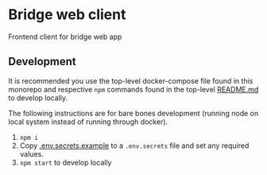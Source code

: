# Bridge web client

Frontend client for bridge web app

## Development

It is recommended you use the top-level docker-compose file found in this monorepo and respective `npm` commands found in the top-level [README.md](../README.md) to develop locally.

The following instructions are for bare bones development (running node on local system instead of running through docker).

1. `npm i`
2. Copy [.env.secrets.example](./.env.secrets.example) to a `.env.secrets` file and set any required values.
3. `npm start` to develop locally